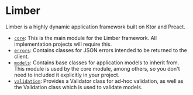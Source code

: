 # Limber

Limber is a highly dynamic application framework built on Ktor and Preact.

* [`core`](/core):
    This is the main module for the Limber framework. All implementation projects will require this.
* [`errors`](/errors):
    Contains classes for JSON errors intended to be returned to the client.
* [`models`](/models):
    Contains base classes for application models to inherit from. This module is used by the core
    module, among others, so you don't need to included it explicitly in your project.
* [`validation`](/validation):
    Provides a Validator class for ad-hoc validation, as well as the Validation class which is used
    to validate models.
